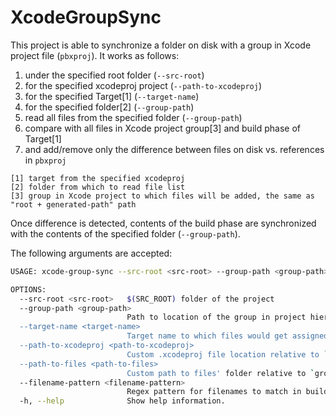 # XcodeGroupSync

This project is able to synchronize a folder on disk with a group in Xcode project file (`pbxproj`). It works as follows:

1. under the specified root folder (`--src-root`)
2. for the specified xcodeproj project (`--path-to-xcodeproj`)
3. for the specified Target[1] (`--target-name`)
4. for the specified folder[2] (`--group-path`)
5. read all files from the specified folder (`--group-path`)
6. compare with all files in Xcode project group[3] and build phase of Target[1]
7. and add/remove only the difference between files on disk vs. references in `pbxproj`

```
[1] target from the specified xcodeproj
[2] folder from which to read file list
[3] group in Xcode project to which files will be added, the same as "root + generated-path" path
```

Once difference is detected, contents of the build phase are synchronized with the contents of the specified folder (`--group-path`).

The following arguments are accepted:

```bash
USAGE: xcode-group-sync --src-root <src-root> --group-path <group-path> --target-name <target-name> --path-to-xcodeproj <path-to-xcodeproj> --path-to-files <path-to-files> --filename-pattern <filename-pattern>

OPTIONS:
  --src-root <src-root>   $(SRC_ROOT) folder of the project
  --group-path <group-path>
                          Path to location of the group in project hierarchy, which would be used to locate the files' group within the `.pbxproj`
  --target-name <target-name>
                          Target name to which files would get assigned as compilable sources
  --path-to-xcodeproj <path-to-xcodeproj>
                          Custom .xcodeproj file location relative to `src-root` argument
  --path-to-files <path-to-files>
                          Custom path to files' folder relative to `group-path` argument
  --filename-pattern <filename-pattern>
                          Regex pattern for filenames to match in build phase (i.e. `*.generated.swift`)
  -h, --help              Show help information.
```
